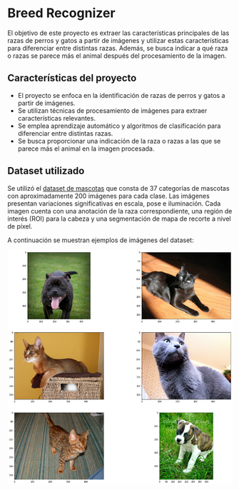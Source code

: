 # Breed Recognizer

 El objetivo de este proyecto es extraer las características principales de las razas de perros y gatos a partir de imágenes y utilizar estas características para diferenciar entre distintas razas. Además, se busca indicar a qué raza o razas se parece más el animal después del procesamiento de la imagen.

## Características del proyecto

- El proyecto se enfoca en la identificación de razas de perros y gatos a partir de imágenes.
- Se utilizan técnicas de procesamiento de imágenes para extraer características relevantes.
- Se emplea aprendizaje automático y algoritmos de clasificación para diferenciar entre distintas razas.
- Se busca proporcionar una indicación de la raza o razas a las que se parece más el animal en la imagen procesada.

## Dataset utilizado

Se utilizó el [dataset de mascotas](https://www.robots.ox.ac.uk/~vgg/data/pets/) que consta de 37 categorías de mascotas con aproximadamente 200 imágenes para cada clase. Las imágenes presentan variaciones significativas en escala, pose e iluminación. Cada imagen cuenta con una anotación de la raza correspondiente, una región de interés (ROI) para la cabeza y una segmentación de mapa de recorte a nivel de píxel.


A continuación se muestran ejemplos de imágenes del dataset:

![Ejemplos de imágenes de razas de perros y gatos](imagenes_razas.png)